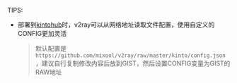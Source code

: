 TIPS:
* 部署到[kintohub](https://app.kintohub.com/login)时，v2ray可以从网络地址读取文件配置，使用自定义的CONFIG更加灵活
  > 默认配置是`https://github.com/mixool/v2ray/raw/master/kinto/config.json`，建议自行复制修改内容后放到GIST，然后设置CONFIG变量为GIST的RAW地址
